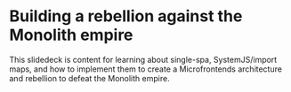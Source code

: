 # Building a rebellion against the Monolith empire

This slidedeck is content for learning about single-spa, SystemJS/import maps, and how to implement them to create a Microfrontends architecture and rebellion to defeat the Monolith empire.